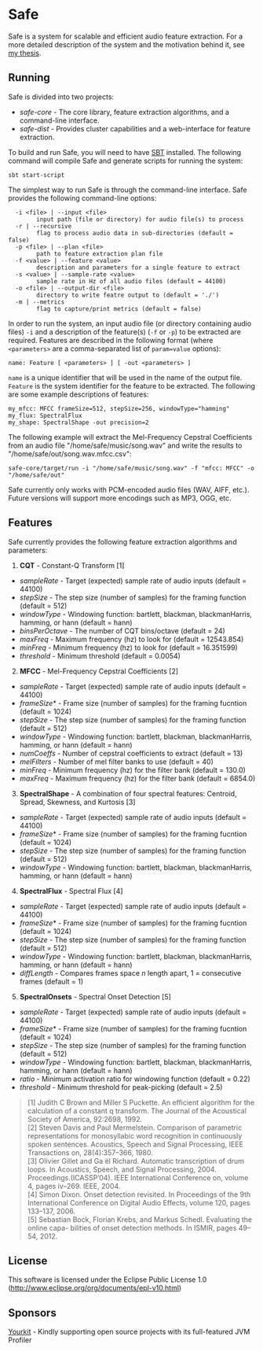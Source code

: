 Safe
====

Safe is a system for scalable and efficient audio feature extraction.  For a more detailed description of the system and the motivation behind it, see [my thesis](http://devonbryant.github.io/thesis/final/safe.pdf).

Running
-------

Safe is divided into two projects:

 * _safe-core_ - The core library, feature extraction algorithms, and a command-line interface.
 * _safe-dist_ - Provides cluster capabilities and a web-interface for feature extraction.

To build and run Safe, you will need to have [SBT](http://www.scala-sbt.org/) installed.  The following command will compile Safe and generate scripts for running the system:

```
sbt start-script
```

The simplest way to run Safe is through the command-line interface.  Safe provides the following command-line options:

```
  -i <file> | --input <file>
        input path (file or directory) for audio file(s) to process
  -r | --recursive
        flag to process audio data in sub-directories (default = false)
  -p <file> | --plan <file>
        path to feature extraction plan file
  -f <value> | --feature <value>
        description and parameters for a single feature to extract
  -s <value> | --sample-rate <value>
        sample rate in Hz of all audio files (default = 44100)
  -o <file> | --output-dir <file>
        directory to write featre output to (default = './')
  -m | --metrics
        flag to capture/print metrics (default = false)
```

In order to run the system, an input audio file (or directory containing audio files) ```-i``` and a description of the feature(s) (```-f``` or ```-p```) to be extracted are required.  Features are described in the following format (where ```<parameters>``` are a comma-separated list of ```param=value``` options):

```name: Feature [ <parameters> ] [ -out <parameters> ]```

```name``` is a unique identifier that will be used in the name of the output file.  ```Feature``` is the system identifier for the feature to be extracted.  The following are some example descriptions of features:

```
my_mfcc: MFCC frameSize=512, stepSize=256, windowType="hamming"
my_flux: SpectralFlux
my_shape: SpectralShape -out precision=2
```

The following example will extract the Mel-Frequency Cepstral Coefficients from an audio file "/home/safe/music/song.wav" and write the results to "/home/safe/out/song.wav.mfcc.csv":

```
safe-core/target/run -i "/home/safe/music/song.wav" -f "mfcc: MFCC" -o "/home/safe/out"
```

Safe currently only works with PCM-encoded audio files (WAV, AIFF, etc.).  Future versions will support more encodings such as MP3, OGG, etc.

Features
--------

Safe currently provides the following feature extraction algorithms and parameters:

 1. **CQT** - Constant-Q Transform [1]
   * _sampleRate_ - Target (expected) sample rate of audio inputs (default = 44100)
   * _stepSize_ - The step size (number of samples) for the framing function (default = 512)
   * _windowType_ - Windowing function: bartlett, blackman, blackmanHarris, hamming, or hann (default = hann)
   * _binsPerOctave_ - The number of CQT bins/octave (default = 24)
   * _maxFreq_ - Maximum frequency (hz) to look for (default = 12543.854)
   * _minFreq_ - Minimum frequency (hz) to look for (default = 16.351599)
   * _threshold_ - Minimum threshold (default = 0.0054)

 2. **MFCC** - Mel-Frequency Cepstral Coefficients [2]
   * _sampleRate_ - Target (expected) sample rate of audio inputs (default = 44100)
   * _frameSize_* - Frame size (number of samples) for the framing fucntion (default = 1024)
   * _stepSize_ - The step size (number of samples) for the framing function (default = 512)
   * _windowType_ - Windowing function: bartlett, blackman, blackmanHarris, hamming, or hann (default = hann)
   * _numCoeffs_ - Number of cepstral coefficients to extract (default = 13)
   * _melFilters_ - Number of mel filter banks to use (default = 40)
   * _minFreq_ - Minimum frequency (hz) for the filter bank (default = 130.0)
   * _maxFreq_ - Maximum frequency (hz) for the filter bank (default = 6854.0)

 3. **SpectralShape** - A combination of four spectral features: Centroid, Spread, Skewness, and Kurtosis [3]
   * _sampleRate_ - Target (expected) sample rate of audio inputs (default = 44100)
   * _frameSize_* - Frame size (number of samples) for the framing fucntion (default = 1024)
   * _stepSize_ - The step size (number of samples) for the framing function (default = 512)
   * _windowType_ - Windowing function: bartlett, blackman, blackmanHarris, hamming, or hann (default = hann)

 4. **SpectralFlux** - Spectral Flux [4]
   * _sampleRate_ - Target (expected) sample rate of audio inputs (default = 44100)
   * _frameSize_* - Frame size (number of samples) for the framing fucntion (default = 1024)
   * _stepSize_ - The step size (number of samples) for the framing function (default = 512)
   * _windowType_ - Windowing function: bartlett, blackman, blackmanHarris, hamming, or hann (default = hann)
   * _diffLength_ - Compares frames space _n_ length apart, 1 = consecutive frames (default = 1)

 5. **SpectralOnsets** - Spectral Onset Detection [5]
   * _sampleRate_ - Target (expected) sample rate of audio inputs (default = 44100)
   * _frameSize_* - Frame size (number of samples) for the framing fucntion (default = 1024)
   * _stepSize_ - The step size (number of samples) for the framing function (default = 512)
   * _windowType_ - Windowing function: bartlett, blackman, blackmanHarris, hamming, or hann (default = hann)
   * _ratio_ - Minimum activation ratio for windowing function (default = 0.22)
   * _threshold_ - Minimum threshold for peak-picking (default = 2.5)

 > [1] Judith C Brown and Miller S Puckette. An efficient algorithm for the calculation of a constant q transform. The Journal of the Acoustical Society of America, 92:2698, 1992.<br/>
 > [2] Steven Davis and Paul Mermelstein. Comparison of parametric representations for monosyllabic word recognition in continuously spoken sentences. Acoustics, Speech and Signal Processing, IEEE Transactions on, 28(4):357–366, 1980.<br/>
 > [3] Olivier Gillet and Ga ̈el Richard. Automatic transcription of drum loops. In
Acoustics, Speech, and Signal Processing, 2004. Proceedings.(ICASSP’04). IEEE International Conference on, volume 4, pages iv–269. IEEE, 2004.<br/>
 > [4] Simon Dixon. Onset detection revisited. In Proceedings of the 9th International Conference on Digital Audio Effects, volume 120, pages 133–137, 2006.<br/>
 > [5] Sebastian Bock, Florian Krebs, and Markus Schedl. Evaluating the online capa- bilities of onset detection methods. In ISMIR, pages 49–54, 2012.

License
-------

This software is licensed under the Eclipse Public License 1.0 (http://www.eclipse.org/org/documents/epl-v10.html)

Sponsors
--------

[Yourkit](http://www.yourkit.com/java/profiler/index.jsp) - Kindly supporting open source projects with its full-featured JVM Profiler
